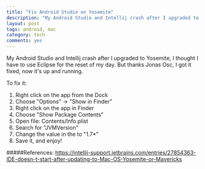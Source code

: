 ```yaml
---
title: "Fix Android Studio on Yosemite"
description: "My Android Studio and Intellij crash after I upgraded to Yosemite, I thought I have to use Eclipse for the reset of my day. But thanks Jonas Osc, I got it fixed, now it's up and running. "
layout: post
tags: android, mac
category: tech
comments: yes
---
```


My Android Studio and Intellij crash after I upgraded to Yosemite, I thought I have to use Eclipse for the reset of my day. But thanks Jonas Osc, I got it fixed, now it's up and running. 

To fix it:

1. Right click on the app from the Dock
2. Choose "Options" -> "Show in Finder"
3. Right click on the app in Finder
4. Choose "Show Package Contents"
5. Open file: Contents/Info.plist
6. Search for "<key>JVMVersion</key>"
7. Change the value in the <string> to "1.7*"
8. Save it, and enjoy!

#####References:
https://intellij-support.jetbrains.com/entries/27854363-IDE-doesn-t-start-after-updating-to-Mac-OS-Yosemite-or-Mavericks

